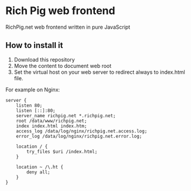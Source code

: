 # Rich Pig web frontend

RichPig.net web frontend written in pure JavaScript

## How to install it
1. Download this repository
2. Move the content to document web root
3. Set the virtual host on your web server to redirect always to index.html file.

For example on Nginx:

```
server {
    listen 80;
    listen [::]:80;
    server_name richpig.net *.richpig.net;
    root /data/www/richpig.net;
    index index.html index.htm;
    access_log /data/log/nginx/richpig.net.access.log;
    error_log /data/log/nginx/richpig.net.error.log;

    location / {
        try_files $uri /index.html;
    }

    location ~ /\.ht {
        deny all;
    }
}
```